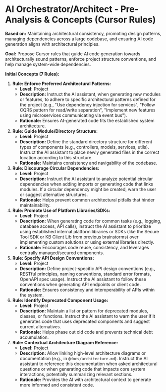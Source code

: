 # AI Orchestrator/Architect - Pre-Analysis & Concepts (Cursor Rules)

**Based on:** Maintaining architectural consistency, promoting design patterns, managing dependencies across a large codebase, and ensuring AI code generation aligns with architectural principles.

**Goal:** Propose Cursor rules that guide AI code generation towards architecturally sound patterns, enforce project structure conventions, and help manage system-wide dependencies.

**Initial Concepts (7 Rules):**

1.  **Rule: Enforce Preferred Architectural Patterns:**
    *   **Level:** Project
    *   **Description:** Instruct the AI assistant, when generating new modules or features, to adhere to specific architectural patterns defined for the project (e.g., "Use dependency injection for services", "Follow CQRS pattern for read/write separation", "Implement new features using microservices communicating via event bus").
    *   **Rationale:** Ensures AI-generated code fits the established system architecture.
2.  **Rule: Guide Module/Directory Structure:**
    *   **Level:** Project
    *   **Description:** Define the standard directory structure for different types of components (e.g., controllers, models, services, utils). Instruct the AI assistant to place newly generated files in the correct location according to this structure.
    *   **Rationale:** Maintains consistency and navigability of the codebase.
3.  **Rule: Discourage Circular Dependencies:**
    *   **Level:** Project
    *   **Description:** Instruct the AI assistant to analyze potential circular dependencies when adding imports or generating code that links modules. If a circular dependency might be created, warn the user or suggest alternative structures.
    *   **Rationale:** Helps prevent common architectural pitfalls that hinder maintainability.
4.  **Rule: Promote Use of Platform Libraries/SDKs:**
    *   **Level:** Project
    *   **Description:** When generating code for common tasks (e.g., logging, database access, API calls), instruct the AI assistant to prioritize using established internal platform libraries or SDKs (like the Secure Tool SDK or KB Client Lib from previous brainstorms) over implementing custom solutions or using external libraries directly.
    *   **Rationale:** Encourages code reuse, consistency, and leverages centrally managed/secured components.
5.  **Rule: Specify API Design Conventions:**
    *   **Level:** Project
    *   **Description:** Define project-specific API design conventions (e.g., RESTful principles, naming conventions, standard error formats, OpenAPI spec usage). Instruct the AI assistant to follow these conventions when generating API endpoints or client code.
    *   **Rationale:** Ensures consistency and interoperability of APIs within the system.
6.  **Rule: Identify Deprecated Component Usage:**
    *   **Level:** Project
    *   **Description:** Maintain a list or pattern for deprecated modules, classes, or functions. Instruct the AI assistant to warn the user if it generates code that uses deprecated components and suggest current alternatives.
    *   **Rationale:** Helps phase out old code and prevents technical debt accumulation.
7.  **Rule: Contextual Architecture Diagram Reference:**
    *   **Level:** Project
    *   **Description:** Allow linking high-level architecture diagrams or documentation (e.g., in `@docs/architecture.md`). Instruct the AI assistant to reference this documentation when asked architectural questions or when generating code that impacts core system interactions, potentially summarizing relevant sections.
    *   **Rationale:** Provides the AI with architectural context to generate more informed and consistent code. 